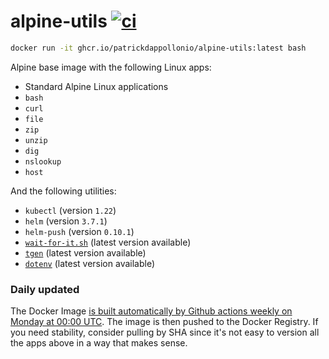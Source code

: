 # alpine-utils [![ci](https://github.com/patrickdappollonio/alpine-utils/actions/workflows/ci.yml/badge.svg)](https://github.com/patrickdappollonio/alpine-utils/actions/workflows/ci.yml)

```bash
docker run -it ghcr.io/patrickdappollonio/alpine-utils:latest bash
```

Alpine base image with the following Linux apps:

* Standard Alpine Linux applications
* `bash`
* `curl`
* `file`
* `zip`
* `unzip`
* `dig`
* `nslookup`
* `host`

And the following utilities:

* `kubectl` (version `1.22`)
* `helm` (version `3.7.1`)
* `helm-push` (version `0.10.1`)
* [`wait-for-it.sh`](https://github.com/vishnubob/wait-for-it) (latest version available)
* [`tgen`](https://github.com/patrickdappollonio/tgen) (latest version available)
* [`dotenv`](https://github.com/patrickdappollonio/dotenv) (latest version available)

### Daily updated

The Docker Image [is built automatically by Github actions weekly on Monday at 00:00 UTC](https://github.com/patrickdappollonio/alpine-utils/actions/workflows/ci.yml). The image is then pushed to the Docker Registry. If you need stability, consider pulling by SHA since it's not easy to version all the apps above in a way that makes sense.
